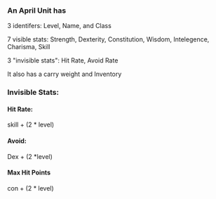 ### An April Unit has
3 identifers: Level, Name, and Class

7 visible stats: Strength, Dexterity, Constitution, Wisdom, Intelegence, Charisma, Skill

3 "invisible stats": Hit Rate, Avoid Rate

It also has a carry weight and Inventory

### Invisible Stats:
#### Hit Rate:
skill + (2 * level)
#### Avoid:
Dex + (2 *level)
#### Max Hit Points
con + (2 * level)
